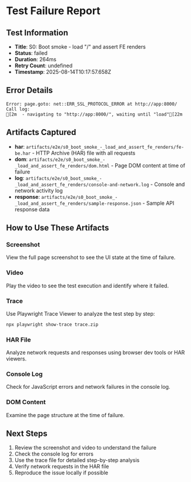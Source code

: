 # Test Failure Report

## Test Information
- **Title**: S0: Boot smoke - load "/" and assert FE renders
- **Status**: failed
- **Duration**: 264ms
- **Retry Count**: undefined
- **Timestamp**: 2025-08-14T10:17:57.658Z

## Error Details
```
Error: page.goto: net::ERR_SSL_PROTOCOL_ERROR at http://app:8000/
Call log:
[2m  - navigating to "http://app:8000/", waiting until "load"[22m

```

## Artifacts Captured
- **har**: `artifacts/e2e/s0_boot_smoke_-_load_and_assert_fe_renders/fe-be.har` - HTTP Archive (HAR) file with all requests
- **dom**: `artifacts/e2e/s0_boot_smoke_-_load_and_assert_fe_renders/dom.html` - Page DOM content at time of failure
- **log**: `artifacts/e2e/s0_boot_smoke_-_load_and_assert_fe_renders/console-and-network.log` - Console and network activity log
- **response**: `artifacts/e2e/s0_boot_smoke_-_load_and_assert_fe_renders/sample-response.json` - Sample API response data

## How to Use These Artifacts

### Screenshot
View the full page screenshot to see the UI state at the time of failure.

### Video
Play the video to see the test execution and identify where it failed.

### Trace
Use Playwright Trace Viewer to analyze the test step by step:
```bash
npx playwright show-trace trace.zip
```

### HAR File
Analyze network requests and responses using browser dev tools or HAR viewers.

### Console Log
Check for JavaScript errors and network failures in the console log.

### DOM Content
Examine the page structure at the time of failure.

## Next Steps
1. Review the screenshot and video to understand the failure
2. Check the console log for errors
3. Use the trace file for detailed step-by-step analysis
4. Verify network requests in the HAR file
5. Reproduce the issue locally if possible
